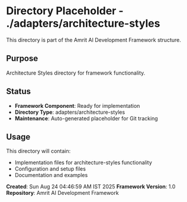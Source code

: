 # Directory Placeholder - ./adapters/architecture-styles

This directory is part of the Amrit AI Development Framework structure.

## Purpose
Architecture Styles directory for framework functionality.

## Status
- **Framework Component**: Ready for implementation
- **Directory Type**: adapters/architecture-styles
- **Maintenance**: Auto-generated placeholder for Git tracking

## Usage
This directory will contain:
- Implementation files for architecture-styles functionality
- Configuration and setup files
- Documentation and examples

**Created**: Sun Aug 24 04:46:59 AM IST 2025
**Framework Version**: 1.0
**Repository**: Amrit AI Development Framework

